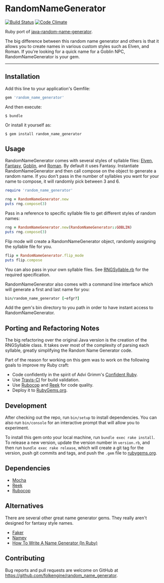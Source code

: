 # RandomNameGenerator

[![Build Status](https://travis-ci.org/folkengine/random_name_generator.svg?branch=master)](https://travis-ci.org/folkengine/random_name_generator) [![Code Climate](https://codeclimate.com/github/folkengine/random_name_generator/badges/gpa.svg)](https://codeclimate.com/github/folkengine/random_name_generator)

Ruby port of [java-random-name-generator](https://github.com/folkengine/java-random-name-generator).

The big difference between this random name generator and others is that it allows you to create names in various
custom styles such as Elven, and Roman. If you're looking for a quick name for a Goblin NPC, RandomNameGenerator is
your gem.

------


## Installation

Add this line to your application's Gemfile:

```ruby
gem 'random_name_generator'
```

And then execute:

    $ bundle

Or install it yourself as:

    $ gem install random_name_generator

## Usage

RandomNameGenerator comes with several styles of syllable files:
[Elven](https://github.com/folkengine/random_name_generator/blob/master/lib/random_name_generator/languages/elven.txt),
[Fantasy](https://github.com/folkengine/random_name_generator/blob/master/lib/random_name_generator/languages/fantasy.txt),
[Goblin](https://github.com/folkengine/random_name_generator/blob/master/lib/random_name_generator/languages/goblin.txt),
and [Roman](https://github.com/folkengine/random_name_generator/blob/master/lib/random_name_generator/languages/roman.txt).
By default it uses Fantasy. Instantiate RandomNameGenerator and then call compose on the object to generate a random name.
If you don't pass in the number of syllables you want for your name  to compose, it will randomly pick between 3 and 6.

```ruby
require 'random_name_generator'

rng = RandomNameGenerator.new
puts rng.compose(3)
```

Pass in a reference to specific syllable file to get different styles of random names:

```ruby
rng = RandomNameGenerator.new(RandomNameGenerator::GOBLIN)
puts rng.compose(3)
```

Flip mode will create a RandomNameGenerator object, randomly assigning the syllable file for you.

```ruby
flip = RandomNameGenerator.flip_mode
puts flip.compose
```

You can also pass in your own syllable files. See
[RNGSyllable.rb](https://github.com/folkengine/random_name_generator/blob/master/lib/random_name_generator/rng_syllable.rb)
for the required specification.

RandomNameGenerator also comes with a command line interface which will generate a first and last name for you:

```ruby
bin/random_name_generator [-efgr?]
```

Add the gem's bin directory to you path in order to have instant access to RandomNameGenerator.

## Porting and Refactoring Notes

The big refactoring over the original Java version is the creation of the RNGSyllable class. It takes 
over most of the complexity of parsing each syllable, greatly simplifying the Random Name Generator code.
 
Part of the reason for working on this gem was to work on the following goals to improve my Ruby craft:

* Code confidently in the spirit of Advi Grimm's [Confident Ruby](http://www.confidentruby.com/).
* Use [Travis-CI](https://travis-ci.org/folkengine/random_name_generator) for build validation.
* Use [Rubocop](https://github.com/bbatsov/rubocop) and [Reek](https://github.com/troessner/reek) for code quality. 
* Deploy it to [RubyGems.org](https://rubygems.org/gems/random_name_generator).

## Development

After checking out the repo, run `bin/setup` to install dependencies. You can also run `bin/console` for an interactive prompt that will allow you to experiment.

To install this gem onto your local machine, run `bundle exec rake install`. To release a new version, update the version number in `version.rb`, and then run `bundle exec rake release`, which will create a git tag for the version, push git commits and tags, and push the `.gem` file to [rubygems.org](https://rubygems.org).

## Dependencies

* [Mocha](https://github.com/freerange/mocha)
* [Reek](https://github.com/troessner/reek)
* [Rubocop](https://github.com/bbatsov/rubocop)

## Alternatives

There are several other great name generator gems. They really aren't designed for fantasy style names.

* [Faker](https://github.com/stympy/faker)
* [Namey](https://github.com/muffinista/namey)
* [How To Write A Name Generator (In Ruby)](http://www.skorks.com/2009/07/how-to-write-a-name-generator-in-ruby/)

## Contributing

Bug reports and pull requests are welcome on GitHub at https://github.com/folkengine/random_name_generator.
